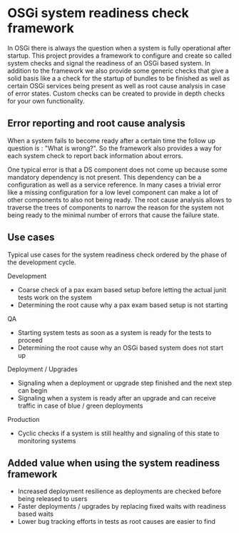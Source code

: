 # OSGi system readiness check framework

In OSGi there is always the question when a system is fully operational after startup. This project provides a framework to configure and create so called system checks and signal the readiness of an OSGi based system. In addition to the framework we also provide some generic checks that give a solid basis like a a check for the startup of bundles to be finished as well as certain OSGi services being present as well as root cause analysis in case of error states. Custom checks can be created to provide in depth checks for your own functionality.

## Error reporting and root cause analysis

When a system fails to become ready after a certain time the follow up question is : "What is wrong?". So the framework also provides a way for each system check to report back information about errors.

One typical error is that a DS component does not come up because some mandatory dependency is not present. This dependency can be a configuration as well as a service reference. In many cases a trivial error like a missing configuration for a low level component can make a lot of other components to also not being ready. The root cause analysis allows to traverse the trees of components to narrow the reason for the system not being ready to the minimal number of errors that cause the failure state.

## Use cases

Typical use cases for the system readiness check ordered by the phase of the development cycle.

Development
* Coarse check of a pax exam based setup before letting the actual junit tests work on the system
* Determining the root cause why a pax exam based setup is not starting

QA
* Starting system tests as soon as a system is ready for the tests to proceed
* Determining the root cause why an OSGi based system does not start up

Deployment / Upgrades
* Signaling when a deployment or upgrade step finished and the next step can begin
* Signaling when a system is ready after an upgrade and can receive traffic in case of blue / green deployments

Production
* Cyclic checks if a system is still healthy and signaling of this state to monitoring systems

## Added value when using the system readiness framework

* Increased deployment resilience as deployments are checked before being released to users
* Faster deployments / upgrades by replacing fixed waits with readiness based waits
* Lower bug tracking efforts in tests as root causes are easier to find

